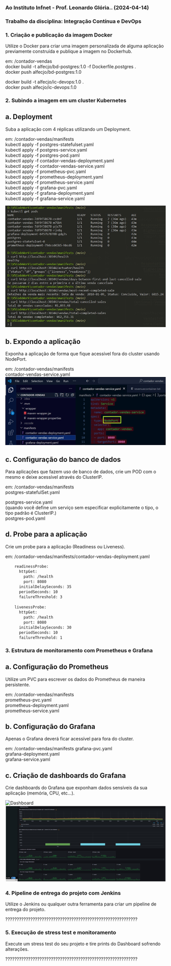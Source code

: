 ### Ao Instituto Infnet - Prof. Leonardo Glória.. (2024-04-14)
### Trabalho da disciplina: Integração Contínua e DevOps<br>

### 1. Criação e publicação da imagem Docker
Utilize o Docker para criar uma imagem personalizada de alguma aplicação previamente construída e publique a imagem no Dockerhub.

em: /contador-vendas<br>
docker build -t alfecjo/bd-postgres:1.0 -f Dockerfile.postgres .<br>
docker push alfecjo/bd-postgres:1.0<br>

docker build -t alfecjo/ic-devops:1.0 .<br>
docker push alfecjo/ic-devops:1.0

### 2. Subindo a imagem em um cluster Kubernetes
## a. Deployment
Suba a aplicação com 4 réplicas utilizando um Deployment.

em: /contador-vendas/manifests<br>
kubectl apply -f postgres-statefulset.yaml<br>
kubectl apply -f postgres-service.yaml<br>
kubectl apply -f postgres-pod.yaml<br>
kubectl apply -f contador-vendas-deployment.yaml<br>
kubectl apply -f contador-vendas-service.yaml<br>
kubectl apply -f prometheus-pvc.yaml<br>
kubectl apply -f prometheus-deployment.yaml<br>
kubectl apply -f prometheus-service.yaml<br>
kubectl apply -f grafana-pvc.yaml<br>
kubectl apply -f grafana-deployment.yaml<br>
kubectl apply -f grafana-service.yaml<br>

![Requisições](pesquisas.jpg)

## b. Expondo a aplicação
Exponha a aplicação de forma que fique acessível fora do cluster usando NodePort.

em: /contador-vendas/manifests<br>
contador-vendas-service.yaml<br>
![NodePort](nodeport.jpg)

## c. Configuração do banco de dados
Para aplicações que fazem uso de banco de dados, crie um POD com o mesmo e deixe acessível através do ClusterIP.

em: /contador-vendas/manifests<br>
postgres-statefulSet.yaml<br>

postgres-service.yaml<br>
(quando você define um serviço sem especificar explicitamente o tipo, o tipo padrão é ClusterIP.)<br>
postgres-pod.yaml

## d. Probe para a aplicação
Crie um probe para a aplicação (Readiness ou Liveness).

em: /contador-vendas/manifests/contador-vendas-deployment.yaml<br>

        
        readinessProbe:
          httpGet:
            path: /health
            port: 8080
          initialDelaySeconds: 35
          periodSeconds: 10
          failureThreshold: 3

        livenessProbe:
          httpGet:
            path: /health
            port: 8080
          initialDelaySeconds: 30
          periodSeconds: 10
          failureThreshold: 1

### 3. Estrutura de monitoramento com Prometheus e Grafana
## a. Configuração do Prometheus
Utilize um PVC para escrever os dados do Prometheus de maneira persistente.

em: /contador-vendas/manifests<br>
prometheus-pvc.yaml<br>
prometheus-deployment.yaml<br>
prometheus-service.yaml

## b. Configuração do Grafana
Apenas o Grafana deverá ficar acessível para fora do cluster.

em: /contador-vendas/manifests
grafana-pvc.yaml<br>
grafana-deployment.yaml<br>
grafana-service.yaml

## c. Criação de dashboards do Grafana
Crie dashboards do Grafana que exponham dados sensíveis da sua aplicação (memória, CPU, etc...).

![Dashboard](dashboard.gif)
![Dashboard](dashboard.jpg)


### 4. Pipeline de entrega do projeto com Jenkins
Utilize o Jenkins ou qualquer outra ferramenta para criar um pipeline de entrega do projeto.

??????????????????????????????????????????????????????????

### 5. Execução de stress test e monitoramento
Execute um stress test do seu projeto e tire prints do Dashboard sofrendo alterações.

??????????????????????????????????????????????????????????

